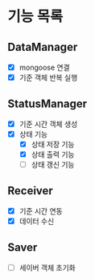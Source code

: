 # 기능 목록
## DataManager
- [x] mongoose 연결
- [x] 기준 객체 반복 실행
## StatusManager
- [x] 기준 시간 객체 생성
- [x] 상태 기능
    - [x] 상태 저장 기능
    - [x] 상태 출력 기능
    - [ ] 상태 갱신 기능
## Receiver
- [x] 기준 시간 연동
- [x] 데이터 수신
## Saver
- [ ] 세이버 객체 초기화
